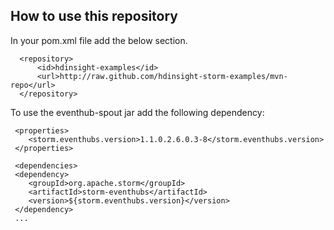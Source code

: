 ## How to use this repository

In your pom.xml file add the below section.

```  
  <repository>
      <id>hdinsight-examples</id>
      <url>http://raw.github.com/hdinsight-storm-examples/mvn-repo</url>
  </repository>
```

To use the eventhub-spout jar add the following dependency:

```
 <properties>
    <storm.eventhubs.version>1.1.0.2.6.0.3-8</storm.eventhubs.version>
 </properties>
 
 <dependencies>
 <dependency>
    <groupId>org.apache.storm</groupId>
    <artifactId>storm-eventhubs</artifactId>
    <version>${storm.eventhubs.version}</version>
 </dependency>
 ...
```

